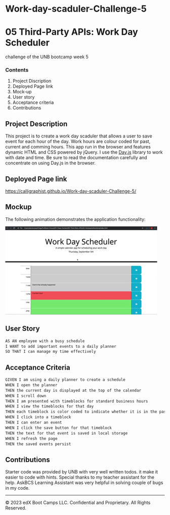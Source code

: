 # Work-day-scaduler-Challenge-5
# 05 Third-Party APIs: Work Day Scheduler
challenge of the UNB bootcamp week 5

### Contents
1. Project Discription
2. Deployed Page link
3. Mock-up
4. User story
5. Acceptance criteria
6. Contributions

## Project Description 

This project is to create a work day scaduler that allows a user to save event for each hour of the day. Work hours are colour coded for past, current and comming hours. This app run in the browser and features dynamic HTML and CSS powered by jQuery.
I use the [Day.js](https://day.js.org/en/) library to work with date and time. Be sure to read the documentation carefully and concentrate on using Day.js in the browser.


## Deployed Page link

https://calligraphist.github.io/Work-day-scaduler-Challenge-5/

## Mockup
The following animation demonstrates the application functionality:

![A user clicks on slots on the color-coded calendar and edits the events.](./Assets/05-third-party-apis-homework-demo.gif)


## User Story

```md
AS AN employee with a busy schedule
I WANT to add important events to a daily planner
SO THAT I can manage my time effectively
```

## Acceptance Criteria

```md
GIVEN I am using a daily planner to create a schedule
WHEN I open the planner
THEN the current day is displayed at the top of the calendar
WHEN I scroll down
THEN I am presented with timeblocks for standard business hours
WHEN I view the timeblocks for that day
THEN each timeblock is color coded to indicate whether it is in the past, present, or future
WHEN I click into a timeblock
THEN I can enter an event
WHEN I click the save button for that timeblock
THEN the text for that event is saved in local storage
WHEN I refresh the page
THEN the saved events persist
```

## Contributions
Starter code was provided by UNB with very well written todos. it make it easier to code with hints.
Special thanks to my teacher assistant for the help.
AskBCS Learning Assistant was very helpful in solving couple of bugs in my code.

- - -
© 2023 edX Boot Camps LLC. Confidential and Proprietary. All Rights Reserved.
